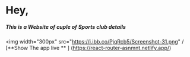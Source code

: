 

# Hey, 
##### This is a Website of cuple of Sports club details
<img width="300px" src="https://i.ibb.co/PjqRcb5/Screenshot-31.png" /
[**Show The app live ** ] (https://react-router-asnmnt.netlify.app/)
